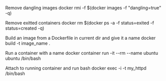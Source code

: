 Remove dangling images
docker rmi -f $(docker images -f "dangling=true" -q)

Remove exitted containers
docker rm $(docker ps -a -f status=exited -f status=created -q)

Build an image from a Dockerfile in current dir and give it a name
docker build -t image_name .


Run a container with a name
docker container run -it --rm --name ubuntu ubuntu /bin/bash

Attach to running container and run bash
docker exec -i -t my_httpd /bin/bash
